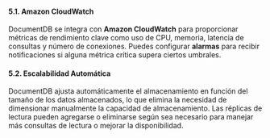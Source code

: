 #### 5.1. **Amazon CloudWatch**

DocumentDB se integra con **Amazon CloudWatch** para proporcionar métricas de rendimiento clave como uso de CPU, memoria, latencia de consultas y número de conexiones. Puedes configurar **alarmas** para recibir notificaciones si alguna métrica crítica supera ciertos umbrales.

#### 5.2. **Escalabilidad Automática**

DocumentDB ajusta automáticamente el almacenamiento en función del tamaño de los datos almacenados, lo que elimina la necesidad de dimensionar manualmente la capacidad de almacenamiento. Las réplicas de lectura pueden agregarse o eliminarse según sea necesario para manejar más consultas de lectura o mejorar la disponibilidad.